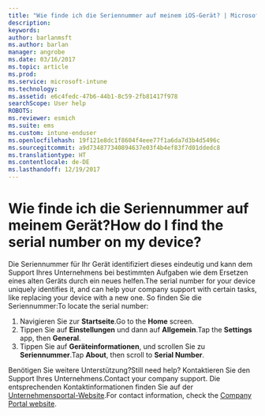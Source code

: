 ```yaml
---
title: "Wie finde ich die Seriennummer auf meinem iOS-Gerät? | Microsoft Docs"
description: 
keywords: 
author: barlanmsft
ms.author: barlan
manager: angrobe
ms.date: 03/16/2017
ms.topic: article
ms.prod: 
ms.service: microsoft-intune
ms.technology: 
ms.assetid: e6c4fedc-47b6-44b1-8c59-2fb81417f978
searchScope: User help
ROBOTS: 
ms.reviewer: esmich
ms.suite: ems
ms.custom: intune-enduser
ms.openlocfilehash: 19f121e8dc1f8604f4eee77f1a6da7d3b4d5496c
ms.sourcegitcommit: a9d734877340894637e03f4b4ef83f7d01ddedc8
ms.translationtype: HT
ms.contentlocale: de-DE
ms.lasthandoff: 12/19/2017
---
```

# <a name="how-do-i-find-the-serial-number-on-my-device"></a><span data-ttu-id="723e7-103">Wie finde ich die Seriennummer auf meinem Gerät?</span><span class="sxs-lookup"><span data-stu-id="723e7-103">How do I find the serial number on my device?</span></span>

<span data-ttu-id="723e7-104">Die Seriennummer für Ihr Gerät identifiziert dieses eindeutig und kann dem Support Ihres Unternehmens bei bestimmten Aufgaben wie dem Ersetzen eines alten Geräts durch ein neues helfen.</span><span class="sxs-lookup"><span data-stu-id="723e7-104">The serial number for your device uniquely identifies it, and can help your company support with certain tasks, like replacing your device with a new one.</span></span> <span data-ttu-id="723e7-105">So finden Sie die Seriennummer:</span><span class="sxs-lookup"><span data-stu-id="723e7-105">To locate the serial number:</span></span>

1. <span data-ttu-id="723e7-106">Navigieren Sie zur __Startseite__.</span><span class="sxs-lookup"><span data-stu-id="723e7-106">Go to the __Home__ screen.</span></span>
2. <span data-ttu-id="723e7-107">Tippen Sie auf __Einstellungen__ und dann auf __Allgemein__.</span><span class="sxs-lookup"><span data-stu-id="723e7-107">Tap the __Settings__ app, then __General__.</span></span>
3. <span data-ttu-id="723e7-108">Tippen Sie auf __Geräteinformationen__, und scrollen Sie zu __Seriennummer__.</span><span class="sxs-lookup"><span data-stu-id="723e7-108">Tap __About__, then scroll to __Serial Number__.</span></span>

<span data-ttu-id="723e7-109">Benötigen Sie weitere Unterstützung?</span><span class="sxs-lookup"><span data-stu-id="723e7-109">Still need help?</span></span> <span data-ttu-id="723e7-110">Kontaktieren Sie den Support Ihres Unternehmens.</span><span class="sxs-lookup"><span data-stu-id="723e7-110">Contact your company support.</span></span> <span data-ttu-id="723e7-111">Die entsprechenden Kontaktinformationen finden Sie auf der [Unternehmensportal-Website](https://portal.manage.microsoft.com#HelpDeskDialog).</span><span class="sxs-lookup"><span data-stu-id="723e7-111">For contact information, check the [Company Portal website](https://portal.manage.microsoft.com#HelpDeskDialog).</span></span>

